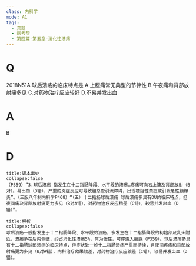 ```yaml
---
class: 内科学
mode: A1
tags:
  - 真题
  - 医考帮
  - 第四篇-第五章-消化性溃疡
---
```


# Q
2018N51A 球后溃疡的临床特点是
A.上腹痛常无典型的节律性
B.午夜痛和背部放射痛多见
C.对药物治疗反应较好
D.不易并发出血

# A
B
# D
```ad-note
title:课本出处
collapse:false
（P359）“3.球后溃疡 指发生在十二指肠降段、水平段的溃疡…疼痛可向右上腹及背部放射（B对）。易出血（D错），严重的炎症反应可导致胆总管引流障碍，出现梗阻性黄疸或引发急性胰腺炎”。（三版八年制内科学P468）“（五）十二指肠球后溃疡 球后溃疡多具有DU的临床特点，但夜间痛及背部放射痛更为多见（B对A错），对药物治疗反应稍差（C错），较易并发出血（D错）”。
```

```ad-summary
title:解析
collapse:false
球后溃疡一般指发生于十二指肠降段、水平段的溃疡，多发生在十二指肠降段的初始部及乳头附近，溃疡多在后内侧壁，约占消化性溃疡5%，常为慢性，可穿透入胰腺（P359）。球后溃疡多具有十二指肠球部溃疡的临床特点，但症状较一般十二指肠溃疡严重而持续，且夜间疼痛和背部放射痛更为多见（B对A错），内科治疗效果较差，对药物治疗反应较差（C错），较易并发出血（D错）。
```

